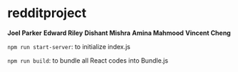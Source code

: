 # redditproject
**Joel Parker**
**Edward Riley**
**Dishant Mishra**
**Amina Mahmood**
**Vincent Cheng**


`npm run start-server`:
to initialize index.js

`npm run build`:
to bundle all React codes into Bundle.js
